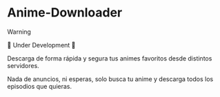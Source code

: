 # Anime-Downloader

> [!WARNING]
> 
> 🚧 Under Development 🚧     

Descarga de forma rápida y segura tus animes favoritos desde distintos servidores.

Nada de anuncios, ni esperas, solo busca tu anime y descarga todos los episodios que quieras.

